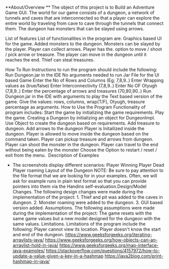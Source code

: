 **About/Overview **
The object of this project is to Build an Adventure Game GUI. 
The world for our game consists of a dungeon, a
network of tunnels and caves that are interconnected so that a player
can explore the entire world by traveling from cave to cave through the
tunnels that connect them. The dungeon has monsters that can be slayed
using arrows.

List of features List of functionalities in the program are: Graphics
based UI for the game. Added monsters to the dungeon. Monsters can be
slayed by the player. Player can collect arrows. Player has the. option
to move / shoot / pick arrow or treasure. The player can move in the
dungeon until it reaches the end. Thief can steal treasures.

How To Run Instructions to run the program should include the following:
Run Dungeon.jar in the IDE No arguments needed to run Jar File for the
UI based Game Enter the No of Rows and Columns (Eg; 7,8,9..) Enter
Wrapping values as (true/false) Enter Interconnectivity (7,8,9..) Enter
No OF Otyugh (7,8,9..) Enter the percentage of arrows and treasures
(70,80,90..) Run Dungeon.jar in the IDE with arguments to play the Text
based version of the game. Give the values: rows, columns, wrap(T/F),
Otyugh, treasure percentage as arguments. How to Use the Program
Functionality of program includes: Start the game by initializing the
game requirements. Play the game. Creating a Dungeon by initializing an
object for DungeonImpl. Use Object to create the dungeon based on
requirements. Add treasure to dungeon. Add arrows to the dungeon Player
is Initailized inside the dungeon. Player is allowed to move inside the
dungeon based on the command taken. Player can pickup treasure and
arrows from dungeon. Player can shoot the monster in the dungeon. Player
can travel to the end without being eaten by the monster Choose the
Option to restart / reset / exit from the menu.  Description of Examples
- The screenshots display different scenarios: Player Winning Player
Dead Player roaming Layout of the Dungeon NOTE: Be sure to pay attention
to the file format that we are looking for in your examples. Often, we
will ask for example runs in plain text format so that you can provide
pointers into them via the Handins self-evaluation.Design/Model Changes.
The following design changes were made during the implementation of the
project: 1. Thief and pit was added to the caves in dungeon. 2. Monster
roaming were added to the dungeon. 3. GUI based version added.
Assumptions. The following assumptions were made during the
implementation of the project: The game resets with the same game values
but a new model designed for the dungeon with the same values.
Limitations. Limitations of the program include the following: Player
cannot view its location. Player doesn't know the start and end of the
dungeon. 
https://www.geeksforgeeks.org/iterating-arraylists-java/
https://www.geeksforgeeks.org/how-objects-can-an-arraylist-hold-in-java/
https://www.geeksforgeeks.org/map-interface-java-examples/
https://stackoverflow.com/questions/4157972/how-to-update-a-value-given-a-key-in-a-hashmap
https://java2blog.com/print-hashmap-in-java/
